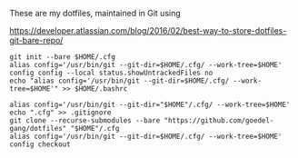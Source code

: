 These are my dotfiles, maintained in Git using

https://developer.atlassian.com/blog/2016/02/best-way-to-store-dotfiles-git-bare-repo/

    git init --bare $HOME/.cfg
    alias config='/usr/bin/git --git-dir=$HOME/.cfg/ --work-tree=$HOME'
    config config --local status.showUntrackedFiles no
    echo "alias config='/usr/bin/git --git-dir=$HOME/.cfg/ --work-tree=$HOME'" >> $HOME/.bashrc

    alias config='/usr/bin/git --git-dir="$HOME"/.cfg/ --work-tree=$HOME'
    echo ".cfg" >> .gitignore
    git clone --recurse-submodules --bare "https://github.com/goedel-gang/dotfiles" "$HOME"/.cfg
    alias config='/usr/bin/git --git-dir=$HOME/.cfg/ --work-tree=$HOME'
    config checkout
